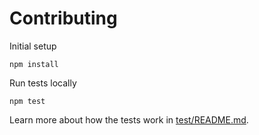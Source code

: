 # Contributing

Initial setup

```
npm install
```

Run tests locally

```
npm test
```

Learn more about how the tests work in [test/README.md](test/README.md).
